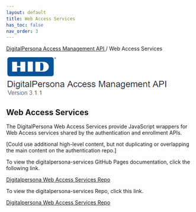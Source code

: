 ```yaml
---
layout: default
title: Web Access Services
has_toc: false
nav_order: 3
---
```


[DigitalPersona Access Management API ](https://lenhodgeman.github.io/digitalpersona-access-management-api/)/ Web Access Services  

![](assets/HID-logo.png)  

## Web Access Services  

The DigitalPersona Web Access Services provide JavaScript wrappers for Web Access services shared by the authentication and enrollment APIs.

[Could use additional high-level content, but not duplicating or overlapping the main content on the authentication repo.]

To view the digitalpersona-services GitHub Pages documentation, click the following link.

[Digitalpersona Web Access Services Repo](https://lenhodgeman.github.io/digitalpersona-services/)

To view the digitalpersona-services Repo, click this link.

[Digitalpersona Web Access Services  Repo](https://github.com/LenHodgeman/digitalpersona-services/)
